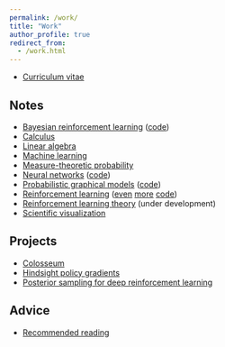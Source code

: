 ```yaml
---
permalink: /work/
title: "Work"
author_profile: true
redirect_from: 
  - /work.html
---
```


* <i class="fas fa-fw fa-file-pdf" aria-hidden="true"></i> [Curriculum vitae](/files/cv.pdf)

## Notes

* <i class="fas fa-fw fa-file-pdf" aria-hidden="true"></i> [Bayesian reinforcement learning](/files/notes/mtbrl.pdf) ([code](https://github.com/paulorauber/mtbrl))
* <i class="fas fa-fw fa-file-pdf" aria-hidden="true"></i> [Calculus](/files/notes/calculus.pdf)
* <i class="fas fa-fw fa-file-pdf" aria-hidden="true"></i> [Linear algebra](/files/notes/linear_algebra.pdf)
* <i class="fas fa-fw fa-file-pdf" aria-hidden="true"></i> [Machine learning](/files/notes/machine_learning.pdf)
* <i class="fas fa-fw fa-file-pdf" aria-hidden="true"></i> [Measure-theoretic probability](/files/notes/probability.pdf)
* <i class="fas fa-fw fa-file-pdf" aria-hidden="true"></i> [Neural networks](/files/notes/neural_networks.pdf) ([code](https://github.com/paulorauber/nn))
* <i class="fas fa-fw fa-file-pdf" aria-hidden="true"></i> [Probabilistic graphical models](/files/notes/probabilistic_graphical_models.pdf) ([code](https://github.com/paulorauber/pgm))
* <i class="fas fa-fw fa-file-pdf" aria-hidden="true"></i> [Reinforcement learning](/files/notes/reinforcement_learning.pdf) ([even](https://github.com/paulorauber/rl) [more](https://github.com/paulorauber/rlnn) [code](https://github.com/paulorauber/rpg))
* <i class="fas fa-fw fa-file-pdf" aria-hidden="true"></i> [Reinforcement learning theory](/files/notes/rl_theory.pdf) (under development)
* <i class="fas fa-fw fa-file-pdf" aria-hidden="true"></i> [Scientific visualization](/files/notes/scientific_visualization.pdf)

## Projects

* [Colosseum](https://github.com/MichelangeloConserva/Colosseum)
* [Hindsight policy gradients](/hpg/)
* [Posterior sampling for deep reinforcement learning](https://github.com/remosasso/PSDRL)

## Advice

* [Recommended reading](/recommended_reading/)

